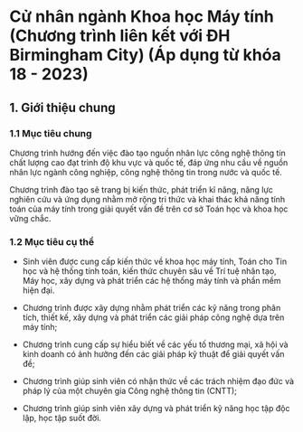 # Cử nhân ngành Khoa học Máy tính (Chương trình liên kết với ĐH Birmingham City) (Áp dụng từ khóa 18 - 2023)

## 1. Giới thiệu chung

### 1.1 Mục tiêu chung

Chương trình hướng đến việc đào tạo nguồn nhân lực công nghệ thông tin chất lượng cao đạt trình độ khu vực và quốc tế, đáp ứng nhu cầu về nguồn nhân lực ngành công nghiệp, công nghệ thông tin trong nước và quốc tế.

Chương trình đào tạo sẽ trang bị kiến thức, phát triển kĩ năng, năng lực nghiên cứu và ứng dụng nhằm mở rộng tri thức và khai thác khả năng tính toán của máy tính trong giải quyết vấn đề trên cơ sở Toán học và khoa học vững chắc.

### 1.2 Mục tiêu cụ thể

- Sinh viên được cung cấp kiến thức về khoa học máy tính, Toán cho Tin học và hệ thống tính toán, kiến thức chuyên sâu về Trí tuệ nhân tạo, Máy học, xây dựng và phát triển các hệ thống máy tính và phần mềm hiện đại.
- Chương trình được xây dựng nhằm phát triển các kỹ năng trong phân tích, thiết kế, xây dựng và phát triển các giải pháp công nghệ dựa trên máy tính;
- Chương trình cung cấp sự hiểu biết về các yếu tố thương mại, xã hội và kinh doanh có ảnh hưởng đến các giải pháp kỹ thuật để giải quyết vấn đề;

- Chương trình giúp sinh viên có nhận thức về các trách nhiệm đạo đức và pháp lý của một chuyên gia Công nghệ thông tin (CNTT);

- Chương trình giúp sinh viên xây dựng và phát triển kỹ năng học tập độc lập, học tập suốt đời.
